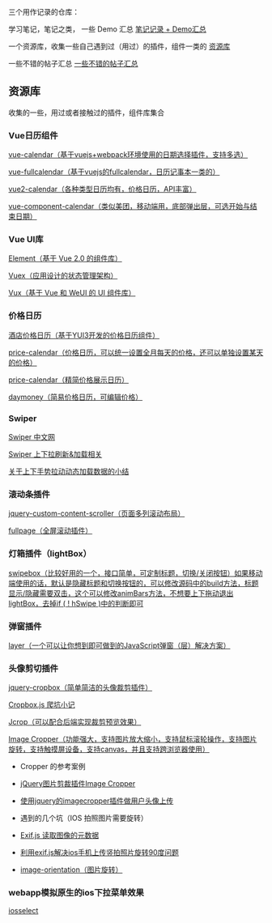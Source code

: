 三个用作记录的仓库：

学习笔记，笔记之类， 一些 Demo 汇总 [笔记记录 + Demo汇总](https://github.com/hanekaoru/WebLearningNotes)

一个资源库，收集一些自己遇到过（用过）的插件，组件一类的 [资源库](https://github.com/hanekaoru/Repository)

一些不错的帖子汇总 [一些不错的帖子汇总](https://github.com/hanekaoru/BlogWall)



## 资源库

收集的一些，用过或者接触过的插件，组件库集合




### Vue日历组件
[vue-calendar（基于vuejs+webpack环境使用的日期选择插件，支持多选）](https://github.com/jinzhe/vue-calendar)

[vue-fullcalendar（基于vuejs的fullcalendar，日历记事本一类的）](https://github.com/Wanderxx/vue-fullcalendar)

[vue2-calendar（各种类型日历均有，价格日历，API丰富）](https://github.com/icai/vue2-calendar)

[vue-component-calendar（类似美团，移动端用，底部弹出层，可选开始与结束日期）](https://github.com/Real0n/vue-component-calendar)




### Vue UI库
[Element（基于 Vue 2.0 的组件库）](http://element.eleme.io/#/)

[Vuex（应用设计的状态管理架构）](https://github.com/vuejs/vuex)

[Vux（基于 Vue 和 WeUI 的 UI 组件库）](https://github.com/airyland/vux)




### 价格日历
[酒店价格日历（基于YUI3开发的价格日历组件）](https://github.com/fugm/PriceCalendar)

[price-calendar（价格日历，可以统一设置全月每天的价格，还可以单独设置某天的价格）](https://github.com/wind-stone/price-calendar)

[price-calendar（精简价格展示日历）](https://github.com/liukaijv/price-calendar)

[daymoney（简易价格日历，可编辑价格）](https://github.com/lscho/am-daymoney)




### Swiper

[Swiper 中文网](https://www.baidu.com/link?url=UQoesURrEsUM4NvE5ZacHg9l9hOPja47tWrx2zKUI7EXIdiI3Cx2no0BRbPUxc_x&wd=&eqid=d40002c600051070000000055828360d)

[Swiper 上下拉刷新&加载相关](https://segmentfault.com/q/1010000004357803)

[关于上下手势拉动动态加载数据的小结](http://www.w3cfuns.com/notes/16294/833647b708dc964a54d114825ef20921)




### 滚动条插件
[jquery-custom-content-scroller（页面多列滚动布局）](https://github.com/itmyhome2013/jquery-custom-content-scroller)

[fullpage（全屏滚动插件）](https://github.com/powy1993/fullpage)




### 灯箱插件（lightBox）
[swipebox（比较好用的一个，接口简单，可定制标题，切换/关闭按钮）如果移动端使用的话，默认是隐藏标题和切换按钮的，可以修改源码中的build方法，标题显示/隐藏需要双击，这个可以修改animBars方法，不想要上下拖动退出lightBox，去掉if ( ! hSwipe )中的判断即可](https://github.com/brutaldesign/swipebox)




### 弹窗插件
[layer（一个可以让你想到即可做到的JavaScript弹窗（层）解决方案）](http://layer.layui.com/)




### 头像剪切插件
[jquery-cropbox（简单简洁的头像裁剪插件）](https://github.com/acornejo/jquery-cropbox)

[Cropbox.js 爬坑小记](http://ruby-china.org/topics/25492)

[Jcrop（可以配合后端实现裁剪预览效果）](http://code.ciaoca.com/jquery/jcrop/demo/)

[Image Cropper（功能强大，支持图片放大缩小，支持鼠标滚轮操作，支持图片旋转，支持触摸屏设备，支持canvas，并且支持跨浏览器使用）](http://www.jqcool.net/image-cropper.html)

* Cropper 的参考案例

* [jQuery图片剪裁插件Image Cropper](http://www.jqcool.net/image-cropper.html)

* [使用jquery的imagecropper插件做用户头像上传](http://www.asheep.cn/skill/imagecropper.html)

 * 遇到的几个坑（IOS 拍照图片需要旋转）
  
  * [Exif.js 读取图像的元数据](http://code.ciaoca.com/javascript/exif-js/)
  
  * [利用exif.js解决ios手机上传竖拍照片旋转90度问题](http://blog.csdn.net/linlzk/article/details/48652635)
  
  * [image-orientation（图片旋转）](https://imququ.com/post/how-to-auto-rotate-photo-in-css.html)





### webapp模拟原生的ios下拉菜单效果

[iosselect](https://github.com/zhoushengmufc/iosselect)


